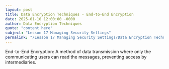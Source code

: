 ```yaml
---
layout: post
title: Data Encryption Techniques - End-to-End Encryption
date: 2025-01-10 12:00:00 -0000
author: Data Encryption Techniques
quote: "content here"
subject: "Lesson 17 Managing Security Settings"
permalink: "/Lesson 17 Managing Security Settings/Data Encryption Techniques/Data Encryption Techniques - End-to-End Encryption"
---
```


End-to-End Encryption: A method of data transmission where only the communicating users can read the messages, preventing access by intermediaries.
